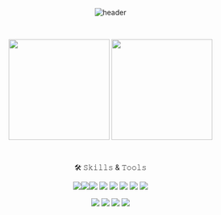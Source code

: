 <div align="center">

![header](https://capsule-render.vercel.app/api?type=waving&color=gradient&height=200&section=header&text=👋Hi!&fontSize=60&fontColor=ffffff&fontAlign=80)

<br>
  
<a href="https://github.com/miniharu22"><img height=200 align="center" src="https://github-readme-stats.vercel.app/api?username=miniharu22&show_icons=true&theme=dark&card_width=300" /></a>
<a href="https://github.com/miniharu22?tab=repositories"><img height=200 align="center" src="https://github-readme-stats.vercel.app/api/top-langs?username=miniharu22&layout=compact&langs_count=8&theme=dark&card_width=300" /></a>

</div>

<br>


<div align="center">
  
🛠 𝚂𝚔𝚒𝚕𝚕𝚜 & 𝚃𝚘𝚘𝚕𝚜
<!-- <img src="https://img.shields.io/badge/JAVA-007396?style=for-the-badge&logo=java&logoColor=white"> -->

<img src="https://img.shields.io/badge/Python-3776AB?style=for-the-badge&logo=python&logoColor=white"><img src="https://img.shields.io/badge/C-A8B9CC?style=for-the-badge&logo=C&logoColor=white"><img src="https://img.shields.io/badge/C++-00599C?style=for-the-badge&logo=C++&logoColor=white"> <img src="https://img.shields.io/badge/JavaScript-5586A4?style=for-the-badge&logo=JavaScript&logoColor=white">
 <img src="https://img.shields.io/badge/HTML5-E34F26?style=for-the-badge&logo=html5&logoColor=white"> <img src="https://img.shields.io/badge/CSS3-1572B6?style=for-the-badge&logo=css3&logoColor=white"> <img src="https://img.shields.io/badge/Scheme-239120?style=for-the-badge&logo=Scheme&logoColor=white"> <img src="https://img.shields.io/badge/TCL-512BD4?style=for-the-badge&logo=TCL&logoColor=white">

<img src="https://img.shields.io/badge/VS Code-007ACC?style=for-the-badge&logo=visualstudiocode&logoColor=white"> <img src="https://img.shields.io/badge/Jupyter-F37626?style=for-the-badge&logo=jupyter&logoColor=white"> <img src="https://img.shields.io/badge/GIT-F05032?style=for-the-badge&logo=git&logoColor=white"> <img src="https://img.shields.io/badge/Github-181717?style=for-the-badge&logo=github&logoColor=white">

</div>
